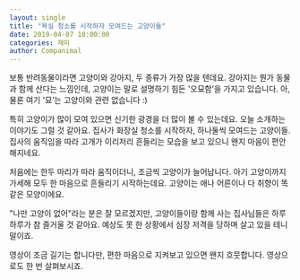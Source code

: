 ```yaml
---
layout: single
title: "욕실 청소를 시작하자 모여드는 고양이들"
date: 2019-04-07 10:00:00
categories: 재미
author: Companimal
---
```


보통 반려동물이라면 고양이와 강아지, 두 종류가 가장 많을 텐데요. 강아지는 뭔가 동물과 함께 산다는 느낌인데, 고양이는 말로 설명하기 힘든 '오묘함’을 가지고 있습니다. 아, 물론 여기 '묘’는 고양이와 관련 없습니다 :)

특히 고양이가 많이 모여 있으면 신기한 광경을 더 많이 볼 수 있는데요. 오늘 소개하는 이야기도 그럴 것 같아요. 집사가 화장실 청소를 시작하자, 하나둘씩 모여드는 고양이들. 집사의 움직임을 따라 고개가 이리저리 흔들리는 모습을 보고 있으니 왠지 마음이 편안해지네요.

처음에는 한두 마리가 따라 움직이더니, 조금씩 고양이가 늘어납니다. 아기 고양이까지 가세해 모두 한 마음으로 흔들리기 시작하는데요. 고양이는 애나 어른이나 다 취향이 똑같은 모양이에요.

"나만 고양이 없어"라는 분은 잘 모르겠지만, 고양이들이랑 함께 사는 집사님들은 하루하루가 참 즐거울 것 같아요. 예상도 못 한 상황에서 심장 저격을 당하며 살고 있을 테니 말이죠.

영상이 조금 길기는 합니다만, 편한 마음으로 지켜보고 있으면 왠지 흐뭇합니다. 영상으로도 한 번 살펴보시죠.
